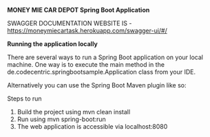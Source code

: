 **MONEY MIE CAR DEPOT Spring Boot Application**



SWAGGER DOCUMENTATION WEBSITE IS -https://moneymiecartask.herokuapp.com/swagger-ui/#/

**Running the application locally**

There are several ways to run a Spring Boot application on your local machine. One way is to execute the main method in the de.codecentric.springbootsample.Application class from your IDE.

Alternatively you can use the Spring Boot Maven plugin like so:

Steps to run
1. Build the project using mvn clean install
2. Run using mvn spring-boot:run
3. The web application is accessible via localhost:8080

